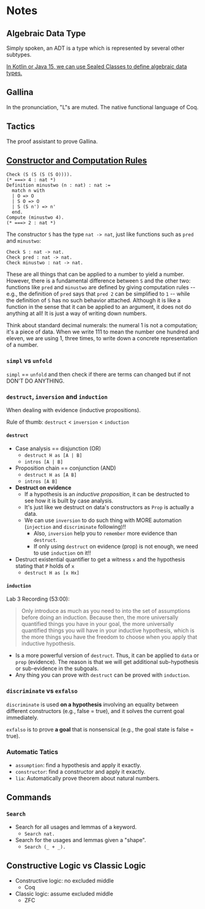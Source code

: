 # Notes

## Algebraic Data Type

Simply spoken, an ADT is a type which is represented by several other subtypes.

[In Kotlin or Java 15, we can use Sealed Classes to define algebraic data types.](https://en.wikipedia.org/wiki/Algebraic_data_type#cite_note-6)

## Gallina

In the pronunciation, "L"s are muted. The native functional language of Coq.

## Tactics

The proof assistant to prove Gallina.

## [Constructor and Computation Rules](https://softwarefoundations.cis.upenn.edu/lf-current/Basics.html#NatPlayground)

```coq
Check (S (S (S (S O)))).
(* ===> 4 : nat *)
Definition minustwo (n : nat) : nat :=
  match n with
  | O => O
  | S O => O
  | S (S n') => n'
  end.
Compute (minustwo 4).
(* ===> 2 : nat *)
```

The constructor `S` has the type `nat -> nat`, just like functions such as
`pred` and `minustwo`:

```coq
Check S : nat -> nat.
Check pred : nat -> nat.
Check minustwo : nat -> nat.
```

These are all things that can be applied to a number to yield a number. However,
there is a fundamental difference between `S` and the other two: functions like
`pred` and `minustwo` are defined by giving computation rules -- e.g., the
definition of `pred` says that `pred 2` can be simplified to `1` -- while the
definition of `S` has no such behavior attached. Although it is like a function
in the sense that it can be applied to an argument, it does not do anything at
all! It is just a way of writing down numbers.

Think about standard decimal numerals: the numeral 1 is not a computation; it's
a piece of data. When we write 111 to mean the number one hundred and eleven, we
are using 1, three times, to write down a concrete representation of a number.

### `simpl` vs `unfold`

`simpl` == `unfold` and then check if there are terms can changed but if not
DON'T DO ANYTHING.

### `destruct`, `inversion` and `induction`

When dealing with evidence (inductive propositions).

Rule of thumb: `destruct` < `inversion` < `induction`

#### `destruct`

- Case analysis == disjunction (OR)
  - `destruct H as [A | B]`
  - `intros [A | B]`
- Proposition chain == conjunction (AND)
  - `destruct H as [A B]`
  - `intros [A B]`
- **Destruct on evidence**
  - If a hypothesis is an _inductive proposition_, it can be destructed to see
    how it is built by case analysis.
  - It's just like we destruct on data's constructors as `Prop` is actually a
    data.
  - We can use `inversion` to do such thing with MORE automation (`injection`
    and `discriminate` following)!!
    - Also, `inversion` help you to `remember` more evidence than `destruct`.
    - If only using `destruct` on evidence (prop) is not enough, we need to use
      `induction` on it!!
- Destruct existential quantifier to get a witness `x` and the hypothesis
  stating that `P` holds of `x`
  - `destruct H as [x Hx]`

#### `induction`

Lab 3 Recording (53:00):

> Only introduce as much as you need to into the set of assumptions before doing
> an induction. Because then, the more universally quantified things you have in
> your goal, the more universally quantified things you will have in your
> inductive hypothesis, which is the more things you have the freedom to choose
> when you apply that inductive hypothesis.

- Is a more powerful version of `destruct`. Thus, it can be applied to `data` or
  `prop` (evidence). The reason is that we will get additional sub-hypothesis or
  sub-evidence in the subgoals.
- Any thing you can prove with `destruct` can be proved with `induction`.

### `discriminate` vs `exfalso`

`discriminate` is used **on a hypothesis** involving an equality between
different constructors (e.g., false = true), and it solves the current goal
immediately.

`exfalso` is to prove **a goal** that is nonsensical (e.g., the goal state is
false = true).

### Automatic Tatics

- `assumption`: find a hypothesis and apply it exactly.
- `constructor`: find a constructor and apply it exactly.
- `lia`: Automatically prove theorem about natural numbers.

## Commands

### `Search`

- Search for all usages and lemmas of a keyword.
  - `Search nat.`
- Search for the usages and lemmas given a "shape".
  - `Search (_ + _).`

## Constructive Logic vs Classic Logic

- Constructive logic: no excluded middle
  - Coq
- Classic logic: assume excluded middle
  - ZFC
